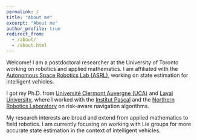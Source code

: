 ```yaml
---
permalink: /
title: "About me"
excerpt: "About me"
author_profile: true
redirect_from: 
  - /about/
  - /about.html
---
```


Welcome! I am a postdoctoral researcher at the University of Toronto working on robotics and applied mathematics.
I am affiliated with the [Autonomous Space Robotics Lab (ASRL)](http://asrl.utias.utoronto.ca/), working on state estimation for intelligent vehicles.

I got my Ph.D. from [Université Clermont Auvergne (UCA)](https://www.uca.fr/) and [Laval University](https://www.ulaval.ca/en), where I worked with the [Institut Pascal](http://www.institutpascal.uca.fr/index.php/en/) and the [Northern Robotics Laboratory](https://norlab.ulaval.ca/) on risk-aware navigation algorithms.

My research interests are broad and extend from applied mathematics to field robotics.
I am currently focusing on working with Lie groups for more accurate state estimation in the context of intelligent vehicles.

